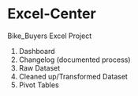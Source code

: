 # Excel-Center

Bike_Buyers Excel Project
1. Dashboard
2. Changelog (documented process)
3. Raw Dataset
4. Cleaned up/Transformed Dataset
5. Pivot Tables
